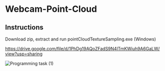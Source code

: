 # Webcam-Point-Cloud

## Instructions
Download zip, extract and run pointCloudTextureSampling.exe (Windows)

https://drive.google.com/file/d/1PhDg19AQoZFadS9N4lTmKWiuh9A6GaLW/view?usp=sharing

![Programming task (1)](https://user-images.githubusercontent.com/34865901/119509603-b07a8500-bd68-11eb-85c0-0244835c7ac8.gif)

